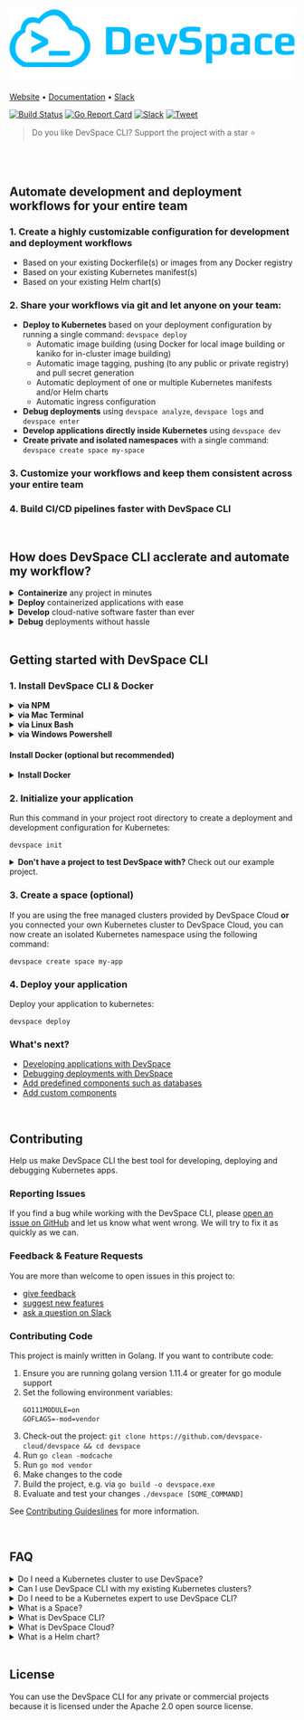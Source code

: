 [![DevSpace Logo](docs/website/static/img/github-readme-header.svg)](https://devspace.cloud/)
---

[Website](https://devspace.cloud/) • 
[Documentation](https://devspace.cloud/docs) • 
[Slack](https://devspace.cloud/slack)

[![Build Status](https://travis-ci.org/devspace-cloud/devspace.svg?branch=master)](https://travis-ci.org/devspace-cloud/devspace)
[![Go Report Card](https://goreportcard.com/badge/github.com/devspace-cloud/devspace)](https://goreportcard.com/report/github.com/devspace-cloud/devspace)
[![Slack](https://devspace.cloud/slack/badge.svg)](http://devspace.cloud/slack)
[![Tweet](https://img.shields.io/twitter/url/http/shields.io.svg?style=social)](https://twitter.com/home?status=Just%20found%20out%20about%20%23DevSpace%20CLI%3A%20https%3A//github.com/devspace-cloud/devspace%0A%0AIt%20lets%20you%20build%20cloud%20native%20software%20directly%20on%20top%20of%20%23Kubernetes%20and%20%23Docker%0A%23CloudNative%20%23k8s)

> Do you like DevSpace CLI? Support the project with a star ⭐️
<br>
<br>

## Automate development and deployment workflows for your entire team
### 1. Create a highly customizable configuration for development and deployment workflows
- Based on your existing Dockerfile(s) or images from any Docker registry
- Based on your existing Kubernetes manifest(s)
- Based on your existing Helm chart(s)

### 2. Share your workflows via git and let anyone on your team:
- **Deploy to Kubernetes** based on your deployment configuration by running a single command: `devspace deploy`
   - Automatic image building (using Docker for local image building or kaniko for in-cluster image building)
   - Automatic image tagging, pushing (to any public or private registry) and pull secret generation
   - Automatic deployment of one or multiple Kubernetes manifests and/or Helm charts
   - Automatic ingress configuration
- **Debug deployments** using `devspace analyze`, `devspace logs` and `devspace enter`
- **Develop applications directly inside Kubernetes** using `devspace dev`
- **Create private and isolated namespaces** with a single command: `devspace create space my-space` 

### 3. Customize your workflows and keep them consistent across your entire team

### 4. Build CI/CD pipelines</b> faster with DevSpace CLI


<br>

## How does DevSpace CLI acclerate and automate my workflow?

<details>
<summary><b>Containerize</b> any project in minutes</summary>

### Containerize your project
```
devspace containerize
```

DevSpace CLI detects your programming language and creates a Dockerfile for your project.

### Initialize your project
```
devspace init
```

DevSpace CLI creates a configuration for deploying and developing with Kubernetes based on:
- your Dockerfile(s)
- your Helm chart(s)
- your Kubernetes manifest(s)

---

</details>

<details>
<summary><b>Deploy</b> containerized applications with ease</summary>

### Deploy your application
```
devspace deploy
```

#### What does `devspace deploy` do?
1. Builds, tags and pushes one or even multiple Docker images
2. Creates pull secrets for your image registries
3. Deploys your project with the newest images (e.g. using Helm)

> DevSpace CLI will use the current kubectl context. If you do not have a Kubernetes cluster, you can use [DevSpace Hosting](https://devspace.cloud) to get a fully managed Kubernetes namespace.

---

</details>

<details>
<summary><b>Develop</b> cloud-native software faster than ever</summary>

### Develop in a production-like environment
```
devspace dev
```
**With DevSpace, you can build and test your application directly inside Kubernetes.** Thanks to our real-time code sync, you can even use hot reloading tools (e.g. nodemon) to refresh your running application without having to waste time on re-building and re-deploying your application every time you change your code. With DevSpace, your containers are updated in real-time without any delay. It works in any container with and without volumes.

DevSpace CLI provides the following development features:
- [Real-time code synchronization for hot reloading](https://devspace.cloud/docs/development/synchronization)
- [Automatic port forwarding for access via localhost](https://devspace.cloud/docs/development/port-forwarding)
- [Terminal proxy for running commands in your containers](https://devspace.cloud/docs/development/terminal)

---

</details>

<details>
<summary><b>Debug</b> deployments without hassle</summary>

### Speed up finding and solving issues
```
devspace analyze
```
**DevSpace CLI automatically analyzes your deployments**, identifies potential issues and helps you resolve them:
- Identify reasons for image pull failure
- View log snapshots of crashed containers
- Debug networking issues (e.g. misconfigured services)

Learn more about development with DevSpace:
- [Automate issue detection with DevSpace](https://devspace.cloud/docs/workflow-basics/debugging/analyze)
- [Stream container logs with DevSpace](https://devspace.cloud/docs/workflow-basics/debugging/logs)
- [Start terminal sessions for debugging](https://devspace.cloud/docs/workflow-basics/debugging/enter)
- [Use the debugger of your IDE with DevSpace](https://devspace.cloud/docs/workflow-basics/debugging/remote-debuggers)

</details>

<br>

## Getting started with DevSpace CLI
### 1. Install DevSpace CLI & Docker

<details>
<summary><b>via NPM</b></summary>

```
npm install -g devspace
```

</details>

<details>
<summary><b>via Mac Terminal</b></summary>

```
curl -s -L "https://github.com/devspace-cloud/devspace/releases/latest" | sed -nE 's!.*"([^"]*devspace-darwin-amd64)".*!https://github.com\1!p' | xargs -n 1 curl -L -o devspace && chmod +x devspace;
sudo mv devspace /usr/local/bin;
```

</details>

<details>
<summary><b>via Linux Bash</b></summary>

```
curl -s -L "https://github.com/devspace-cloud/devspace/releases/latest" | sed -nE 's!.*"([^"]*devspace-linux-amd64)".*!https://github.com\1!p' | xargs -n 1 curl -L -o devspace && chmod +x devspace;
sudo mv devspace /usr/local/bin;
```

</details>

<details>
<summary><b>via Windows Powershell</b></summary>

```
md -Force "$Env:APPDATA\devspace"; [System.Net.ServicePointManager]::SecurityProtocol = [System.Net.SecurityProtocolType]'Tls,Tls11,Tls12';
wget -UseBasicParsing ((Invoke-WebRequest -URI "https://github.com/devspace-cloud/devspace/releases/latest" -UseBasicParsing).Content -replace "(?ms).*`"([^`"]*devspace-windows-amd64.exe)`".*","https://github.com/`$1") -o $Env:APPDATA\devspace\devspace.exe; & "$Env:APPDATA\devspace\devspace.exe" "install"; $env:Path = (Get-ItemProperty -Path HKCU:\Environment -Name Path).Path
```

</details>

#### Install Docker (optional but recommended)
<details>
<summary><b>Install Docker</b></summary>

DevSpace CLI allows you to build images directly inside Kubernetes pods (using kaniko) but if you have Docker installed, DevSpace CLI can also build images locally using Docker. If you do not have Docker installed yet, you can download the latest stable releases here:
- **Mac**: [Docker Community Edition](https://download.docker.com/mac/stable/Docker.dmg)
- **Windows Pro**: [Docker Community Edition](https://download.docker.com/win/stable/Docker%20for%20Windows%20Installer.exe)
- **Windows 10 Home**: [Docker Toolbox](https://download.docker.com/win/stable/DockerToolbox.exe) (legacy)

</details>

### 2. Initialize your application
Run this command in your project root directory to create a deployment and development configuration for Kubernetes:
```
devspace init
```
<details>
<summary><b>Don't have a project to test DevSpace with?</b> Check out our example project.</summary>

```
git clone https://github.com/devspace-cloud/quickstart-nodejs
```

</details>


### 3. Create a space (optional)
If you are using the free managed clusters provided by DevSpace Cloud **or** you connected your own Kubernetes cluster to DevSpace Cloud, you can now create an isolated Kubernetes namespace using the following command:
```
devspace create space my-app
```

### 4. Deploy your application
Deploy your application to kubernetes:
```
devspace deploy
```

### What's next?
- [Developing applications with DevSpace](https://devspace.cloud/docs/getting-started/development)
- [Debugging deployments with DevSpace](https://devspace.cloud/docs/getting-started/debugging)
- [Add predefined components such as databases](https://devspace.cloud/docs/deployment/components/add-predefined-components)
- [Add custom components](https://devspace.cloud/docs/deployment/components/add-custom-components)

<br>

## Contributing
Help us make DevSpace CLI the best tool for developing, deploying and debugging Kubernetes apps.

### Reporting Issues
If you find a bug while working with the DevSpace CLI, please [open an issue on GitHub](https://github.com/devspace-cloud/devspace/issues/new?labels=kind%2Fbug&template=bug-report.md&title=Bug:) and let us know what went wrong. We will try to fix it as quickly as we can.

### Feedback & Feature Requests
You are more than welcome to open issues in this project to:
- [give feedback](https://github.com/devspace-cloud/devspace/issues/new?labels=kind%2Ffeedback&title=Feedback:)
- [suggest new features](https://github.com/devspace-cloud/devspace/issues/new?labels=kind%2Ffeature&template=feature-request.md&title=Feature%20Request:)
- [ask a question on Slack](https://devspace.cloud/slack)

### Contributing Code
This project is mainly written in Golang. If you want to contribute code:
1. Ensure you are running golang version 1.11.4 or greater for go module support
2. Set the following environment variables:
    ```
    GO111MODULE=on
    GOFLAGS=-mod=vendor
    ```
3. Check-out the project: `git clone https://github.com/devspace-cloud/devspace && cd devspace`
4. Run `go clean -modcache`
5. Run `go mod vendor`
6. Make changes to the code
7. Build the project, e.g. via `go build -o devspace.exe`
8. Evaluate and test your changes `./devspace [SOME_COMMAND]`

See [Contributing Guideslines](CONTRIBUTING.md) for more information.


<br>

## FAQ
<details>
<summary>Do I need a Kubernetes cluster to use DevSpace?</summary>

**No.** You can simply use **the fully managed Spaces** provided by DevSpace Cloud.

</details>

<details>
<summary>Can I use DevSpace CLI with my existing Kubernetes clusters?</summary>

**Yes.** You have two options:
1. Connect your existing Kubernetes clusters to DevSpace Cloud as external clusters (available soon). DevSpace Cloud will then be able to automatically manage cluster users and permissions. This lets you created isolated namespaces (Spaces) within your Kubernetes clusters.
2. You just use DevSpace CLI without DevSpace Cloud. That means that you manually need to:
    * enforce resource limits
    * configure secure user permissions
    * isolate namespaces of different users
    * connect domains and configure ingresses
    * install and manage basic cluster services (e.g. ingress controller, cert-manager for TLS, monitoring and log aggregation tools)

</details>

<details>
<summary>Do I need to be a Kubernetes expert to use DevSpace CLI?</summary>

**No.** Altough DevSpace provides a lot of advanced tooling for Kubernetes experts, it is optimized for developer experience which makes it especially easy to use for Kubernetes beginners.

</details>

<details>
<summary>What is a Space?</summary>

Spaces are isolated Kubernetes namespaces which provide the following features:
- Automatic provisioning via `devspace create space [SPACE_NAME]`
- Automatic allocation of a subdomain for each Space, e.g. `my-app.devspace.host`
- Automatic RBAC configuration for better isolation of users
- Automatic resource limit configuration and enforcement
- Dynamic resource auto-scaling within the configured limits

</details>

<details>
<summary>What is DevSpace CLI?</summary>

DevSpace CLI is an open-source command-line tool that provides everything you need to develop, deploy and debug applications with Docker and Kubernetes.

> You can either use DevSpace CLI as standalone solution for your self-managed Kubernetes namespaces or in combination with DevSpace Cloud.

</details>

<details>
<summary>What is DevSpace Cloud?</summary>

DevSpace Cloud is a developer platform for Kubernetes that lets you create and manage Spaces via DevSpace CLI or GUI. 

> The Spaces you create with DevSpace Cloud either run on a Kubernetes cluster within DevSpace Cloud or on your own Kubernetes clusters after connecting them to the platform.

</details>

<details>
<summary>What is a Helm chart?</summary>

[Helm](https://helm.sh/) is the package manager for Kubernetes. Packages in Helm are called Helm charts.

[Learn more about Helm charts](https://helm.sh/docs/)

</details>

<br>

## License
You can use the DevSpace CLI for any private or commercial projects because it is licensed under the Apache 2.0 open source license.
